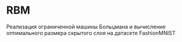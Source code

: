 # RBM
Реализация ограниченной машины Больцмана и вычисление оптимального размера скрытого слоя на датасете FashionMNIST
